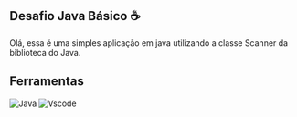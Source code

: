 ## Desafio Java Básico ☕

Olá, essa é uma simples aplicação em java utilizando a classe Scanner da biblioteca do Java.

## Ferramentas

![Java](https://img.shields.io/badge/java-%23ED8B00.svg?style=for-the-badge&logo=openjdk&logoColor=white)
![Vscode](https://img.shields.io/badge/Vscode-007ACC?style=for-the-badge&logo=visual-studio-code&logoColor=white)
